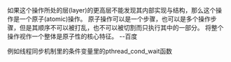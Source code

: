 如果这个操作所处的层(layer)的更高层不能发现其内部实现与结构，那么这个操作是一个原子(atomic)操作。
原子操作可以是一个步骤，也可以是多个操作步骤，但是其顺序不可以被打乱，也不可以被切割而只执行其中的一部分。
将整个操作视作一个整体是原子性的核心特征。
--百度

例如线程同步机制里的条件变量里的pthread_cond_wait函数
